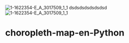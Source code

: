 ![1-1622354-E_A_3017509_1_1](https://user-images.githubusercontent.com/79252196/129597395-da7b2d8b-263a-46f4-974b-1f268132a23e.jpg)
dsdsdsdsdsdsdsd
![1-1622354-E_A_3017509_1_1](https://user-images.githubusercontent.com/79252196/129597325-82dbd967-9bea-4c40-8ce9-478f38e179fc.jpg)
# choropleth-map-en-Python
